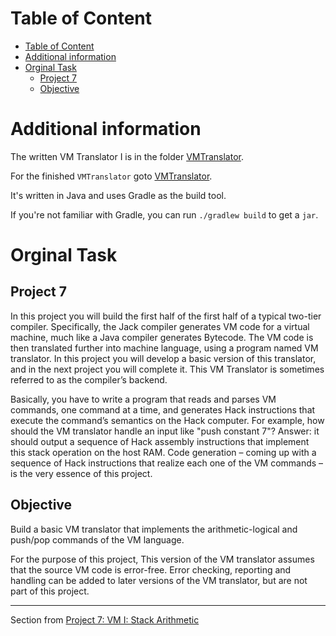 # Table of Content
- [Table of Content](#table-of-content)
- [Additional information](#additional-information)
- [Orginal Task](#orginal-task)
  - [Project 7](#project-7)
  - [Objective](#objective)





# Additional information

The written VM Translator I is in the folder [VMTranslator](./VMTranslator).

For the finished `VMTranslator` goto [VMTranslator](../08/VMTranslator).

It's written in Java and uses Gradle as the build tool.

If you're not familiar with Gradle, you can run `./gradlew build` to get a `jar`.

# Orginal Task 

## Project 7
In this project you will build the first half of the first half of a typical two-tier compiler. Specifically,
the Jack compiler generates VM code for a virtual machine, much like a Java compiler generates
Bytecode. The VM code is then translated further into machine language, using a program named
VM translator. In this project you will develop a basic version of this translator, and in the next
project you will complete it. This VM Translator is sometimes referred to as the compiler’s
backend.


Basically, you have to write a program that reads and parses VM commands, one command at a
time, and generates Hack instructions that execute the command’s semantics on the Hack
computer. For example, how should the VM translator handle an input like "push constant 7"?
Answer: it should output a sequence of Hack assembly instructions that implement this stack
operation on the host RAM. Code generation – coming up with a sequence of Hack instructions
that realize each one of the VM commands – is the very essence of this project.

## Objective
Build a basic VM translator that implements the arithmetic-logical and push/pop commands of the
VM language. 

For the purpose of this project, This version of the VM translator assumes that the
source VM code is error-free. Error checking, reporting and handling can be added to later versions
of the VM translator, but are not part of this project.

---

Section from [Project 7: VM I: Stack Arithmetic](https://drive.google.com/open?id=1DN5Gpjw6uJZuSvGBdXzwm-SHcBEn0PE-&authuser=schocken%40gmail.com&usp=drive_fs)